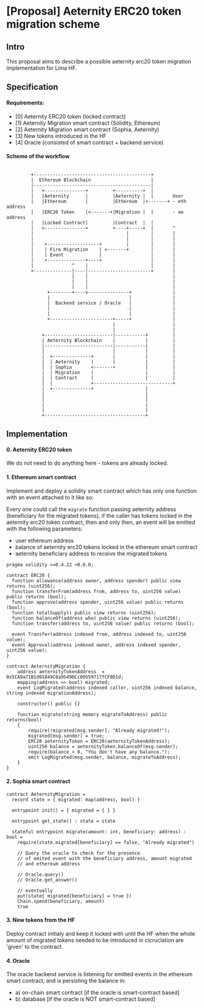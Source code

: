 # [Proposal] Aeternity ERC20 token migration scheme

## Intro
This proposal aims to describe a possible aeternity erc20 token migration implementation for Lima HF.


## Specification

#### Requirements:
- [0] Aeternity ERC20 token (locked contract)
- [1] Aeternity Migration smart contract (Solidity, Ethereum)
- [2] Aeternity Migration smart contract (Sophia, Aeternity)
- [3] New tokens introduced in the HF
- [4] Oracle (consisted of smart contract + backend service)

#### Scheme of the workflow

```

         +-------------------------------------------+
         |  Ethereum Blockchain                      |
         |-------------------------------------------|
         |   +---------------+         +----------+  |
         |   |Aeternity      |         |Aeternity |  |       User
         |   |Ethereum       |         |Ethereum  |<-------+ - eth address
         |   |ERC20 Token    |<-------+|Migration |  |       - ae address
         |   |Locked Contract|         |Contract  |  |
         |   +---------------+         +----+-----+  |       ^
         |                                  |        |       |
         |                                  |        |       |
         |    +-------------------+         |        |       |
         |    | Fire Migration    | <-------+        |       |
         |    | Event             |                  |       |
         |    +--------------+----+                  |       |
         |              ^    |                       |       |
         +--------------|----|-----------------------+       |
                        |    |                               |
                        |    |                               |
                        |    |                               |
               +--------+----v---------------+               |
               |                             |               |
               |  Backend service / Oracle   |               |
               |                             |               |
               |                             |               |
               +-----------------------+-----+               |
                                       |                     |
                                       |                     |
             +-------------------------|-----------+         |
             | Aeternity Blockchain    |           |         |
             |-------------------------|-----------|         |
             |                         |           |         |
             |  +--------------+       |           |         |
             |  | Aeternity    |       |           |         |
             |  | Sophia       <-------+           |         |
             |  | Migration    |                   |         |
             |  | Contract     |                   |         |
             |  |              +-----------------------------+
             |  +--------------+                   |
             |                                     |
             |                                     |
             |                                     |
             |                                     |
             +-------------------------------------+
```


## Implementation
#### 0. Aeternity ERC20 token

We do not need to do anything here - tokens are already locked.

#### 1. Ethereum smart contract

Implement and deploy a solidity smart contract which has only one function with an event attached to it like so:

Every one could call the `migrate` function passing aeternity address (beneficiary for the migrated tokens), if the caller has tokens locked in the aeternity erc20 token contract, then and only then, an event will be emitted with the following parameters:
- user ethereum address
- balance of aeternity erc20 tokens locked in the ethereum smart contract
- aeternity beneficiary address to receive the migrated tokens

```
pragma solidity >=0.4.22 <0.6.0;

contract ERC20 {
  function allowance(address owner, address spender) public view returns (uint256);
  function transferFrom(address from, address to, uint256 value) public returns (bool);
  function approve(address spender, uint256 value) public returns (bool);
  function totalSupply() public view returns (uint256);
  function balanceOf(address who) public view returns (uint256);
  function transfer(address to, uint256 value) public returns (bool);

  event Transfer(address indexed from, address indexed to, uint256 value);
  event Approval(address indexed owner, address indexed spender, uint256 value);
}

contract AeternityMigration {
    address aeternityTokenAddress  = 0x5CA9a71B1d01849C0a95490Cc00559717fCF0D1d;
    mapping(address => bool) migrated;
    event LogMigrated(address indexed caller, uint256 indexed balance, string indexed migrationAddress);

    constructor() public {}
    
    function migrate(string memory migrateToAddress) public returns(bool)
    {
        require(!migrated[msg.sender], "Already migrated!");
        migrated[msg.sender] = true;
        ERC20 aeternityToken = ERC20(aeternityTokenAddress);
        uint256 balance = aeternityToken.balanceOf(msg.sender);
        require(balance > 0, "You don't have any balance.");
        emit LogMigrated(msg.sender, balance, migrateToAddress);
    }
}
```

#### 2. Sophia smart contract

```
contract AeternityMigration =
  record state = { migrated: map(address, bool) }
  
  entrypoint init() = { migrated = { } }

  entrypoint get_state() : state = state
  
  stateful entrypoint migrate(amount: int, beneficiary: address) : bool =
    require(state.migrated[beneficiary] == false, "Already migrated")
    
    // Query the oracle to check for the presence
    // of emited event with the beneficiary address, amount migrated
    // and ethereum address
    
    // Oracle.query()
    // Oracle.get_answer()

    // eventually
    put(state{ migrated[beneficiary] = true })
    Chain.spend(beneficiary, amount)
    true
```
#### 3. New tokens from the HF

Deploy contract initialy and keep it locked with until the HF when the whole amount of migrated tokens needed to be introduced in cicruclation are 'given' to the contract.

#### 4. Oracle

The oracle backend service is listening for emitted events in the ethereum smart contract, and is persisting the balance in:
    
- a) on-chain smart contract [if the oracle is smart-contract based]
- b) database [if the oracle is NOT smart-contract based]
